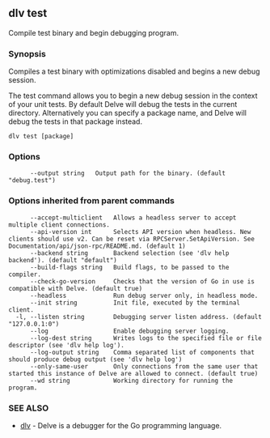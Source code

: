 ## dlv test

Compile test binary and begin debugging program.

### Synopsis


Compiles a test binary with optimizations disabled and begins a new debug session.

The test command allows you to begin a new debug session in the context of your
unit tests. By default Delve will debug the tests in the current directory.
Alternatively you can specify a package name, and Delve will debug the tests in
that package instead.

```
dlv test [package]
```

### Options

```
      --output string   Output path for the binary. (default "debug.test")
```

### Options inherited from parent commands

```
      --accept-multiclient   Allows a headless server to accept multiple client connections.
      --api-version int      Selects API version when headless. New clients should use v2. Can be reset via RPCServer.SetApiVersion. See Documentation/api/json-rpc/README.md. (default 1)
      --backend string       Backend selection (see 'dlv help backend'). (default "default")
      --build-flags string   Build flags, to be passed to the compiler.
      --check-go-version     Checks that the version of Go in use is compatible with Delve. (default true)
      --headless             Run debug server only, in headless mode.
      --init string          Init file, executed by the terminal client.
  -l, --listen string        Debugging server listen address. (default "127.0.0.1:0")
      --log                  Enable debugging server logging.
      --log-dest string      Writes logs to the specified file or file descriptor (see 'dlv help log').
      --log-output string    Comma separated list of components that should produce debug output (see 'dlv help log')
      --only-same-user       Only connections from the same user that started this instance of Delve are allowed to connect. (default true)
      --wd string            Working directory for running the program.
```

### SEE ALSO
* [dlv](dlv.md)	 - Delve is a debugger for the Go programming language.

